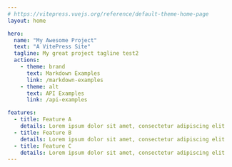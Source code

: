 ```yaml
---
# https://vitepress.vuejs.org/reference/default-theme-home-page
layout: home

hero:
  name: "My Awesome Project"
  text: "A VitePress Site"
  tagline: My great project tagline test2
  actions:
    - theme: brand
      text: Markdown Examples
      link: /markdown-examples
    - theme: alt
      text: API Examples
      link: /api-examples

features:
  - title: Feature A
    details: Lorem ipsum dolor sit amet, consectetur adipiscing elit
  - title: Feature B
    details: Lorem ipsum dolor sit amet, consectetur adipiscing elit
  - title: Feature C
    details: Lorem ipsum dolor sit amet, consectetur adipiscing elit
---
```


